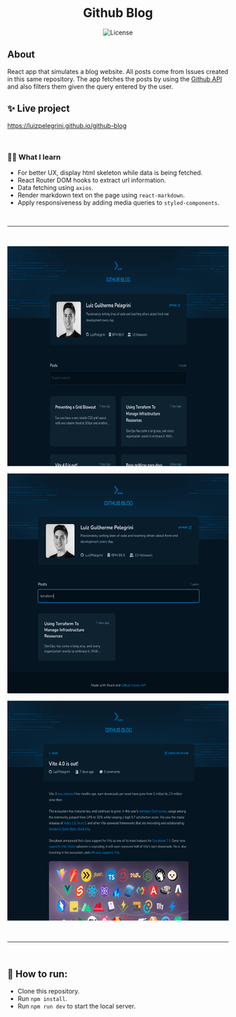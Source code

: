 <h1 align="center">Github Blog</h1>

<p align="center">
  <img alt="License" src="https://img.shields.io/static/v1?label=license&message=MIT&color=8257E5&labelColor=000000">
</p>


## About
React app that simulates a blog website. All posts come from Issues created in this same repository. The app fetches the posts by using the <a href="https://docs.github.com/en/rest/issues/issues?apiVersion=2022-11-28" target="_blank">Github API</a> and also filters them given the query entered by the user.


## ✨ Live project
<a href="https://luizpelegrini.github.io/github-blog/" target="_blank">https://luizpelegrini.github.io/github-blog</a>

<br />

### 🧑‍💻 What I learn
* For better UX, display html skeleton while data is being fetched.
* React Router DOM hooks to extract url information.
* Data fetching using `axios`.
* Render markdown text on the page using `react-markdown`.
* Apply responsiveness by adding media queries to `styled-components`.

<br />

---

<br />


<p align="center">
  <img src="./screenshots/screenshot_1.png" height="500"/>
</p>

<p align="center">
    <img src="./screenshots/screenshot_2.png" height="500"/>
</p>

<p align="center">
    <img src="./screenshots/screenshot_3.png" height="500"/>
</p>

<br />

---

<br />

## 🚀 How to run:

- Clone this repository.
- Run `npm install`.
- Run `npm run dev` to start the local server.
